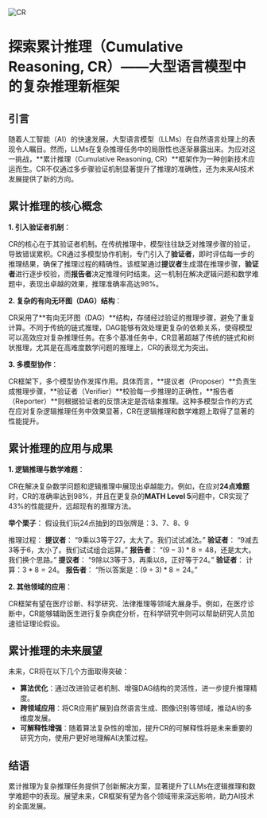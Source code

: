 ![CR](BigModel/CR/CR.png)
# 探索累计推理（Cumulative Reasoning, CR）——大型语言模型中的复杂推理新框架

## 引言

随着人工智能（AI）的快速发展，大型语言模型（LLMs）在自然语言处理上的表现令人瞩目。然而，LLMs在复杂推理任务中的局限性也逐渐暴露出来。为应对这一挑战，**累计推理（Cumulative Reasoning, CR）**框架作为一种创新技术应运而生。CR不仅通过多步骤验证机制显著提升了推理的准确性，还为未来AI技术发展提供了新的方向。

## 累计推理的核心概念

**1. 引入验证者机制**：

CR的核心在于其验证者机制。在传统推理中，模型往往缺乏对推理步骤的验证，导致错误累积。CR通过多模型协作机制，专门引入了**验证者**，即时评估每一步的推理结果，确保了推理过程的精确性。该框架通过**提议者**生成潜在推理步骤，**验证者**进行逐步校验，而**报告者**决定推理何时结束。这一机制在解决逻辑问题和数学难题中，表现出卓越的效果，推理准确率高达98%。

**2. 复杂的有向无环图（DAG）结构**：

CR采用了**有向无环图（DAG）**结构，存储经过验证的推理步骤，避免了重复计算。不同于传统的链式推理，DAG能够有效处理更复杂的依赖关系，使得模型可以高效应对复杂推理任务。在多个基准任务中，CR显著超越了传统的链式和树状推理，尤其是在高难度数学问题的推理上，CR的表现尤为突出。

**3. 多模型协作**：

CR框架下，多个模型协作发挥作用。具体而言，**提议者（Proposer）**负责生成推理步骤，**验证者（Verifier）**校验每一步推理的正确性，**报告者（Reporter）**则根据验证者的反馈决定是否结束推理。这种多模型合作的方式在应对复杂逻辑推理任务中效果显著，CR在逻辑推理和数学难题上取得了显著的性能提升。

## 累计推理的应用与成果

**1. 逻辑推理与数学难题**：

CR在解决复杂数学问题和逻辑推理中展现出卓越能力。例如，在应对**24点难题**时，CR的准确率达到98%，并且在更复杂的**MATH Level 5**问题中，CR实现了43%的性能提升，远超现有的推理方法。

**举个栗子**：
假设我们玩24点抽到的四张牌是：$3、7、8、9$

推理过程：
**提议者**： “$9$乘以$3$等于$27$，太大了。我们试试减法。”
**验证者**： “$9$减去$3$等于$6$，太小了。我们试试组合运算。”
**报告者**： “$(9 - 3) * 8 = 48$，还是太大。我们换个思路。”
**提议者**： “9除以3等于3，再乘以8，正好等于24。”
**验证者**： 计算：$3 * 8 = 24$。
**报告者**： “所以答案是：$(9 ÷ 3) * 8 = 24$。”

**2. 其他领域的应用**：

CR框架有望在医疗诊断、科学研究、法律推理等领域大展身手。例如，在医疗诊断中，CR能够辅助医生进行复杂病症分析，在科学研究中则可以帮助研究人员加速验证理论假设。

## 累计推理的未来展望

未来，CR将在以下几个方面取得突破：

- **算法优化**：通过改进验证者机制、增强DAG结构的灵活性，进一步提升推理精度。
- **跨领域应用**：将CR应用扩展到自然语言生成、图像识别等领域，推动AI的多维度发展。
- **可解释性增强**：随着算法复杂性的增加，提升CR的可解释性将是未来重要的研究方向，使用户更好地理解AI决策过程。

## 结语

累计推理为复杂推理任务提供了创新解决方案，显著提升了LLMs在逻辑推理和数学难题中的表现。展望未来，CR框架有望为各个领域带来深远影响，助力AI技术的全面发展。
